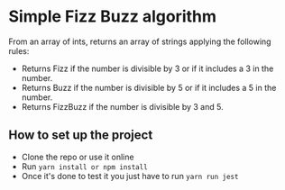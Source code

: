 # Simple Fizz Buzz algorithm
  From an array of ints, returns an array of strings applying the following rules:
  - Returns Fizz if the number is divisible by 3 or if it includes a 3 in the number.
  - Returns Buzz if the number is divisible by 5 or if it includes a 5 in the number.
  - Returns FizzBuzz if the number is divisible by 3 and 5.

## How to set up the project
- Clone the repo or use it online
- Run ```yarn install or npm install```
- Once it's done to test it you just have to run ```yarn run jest```
